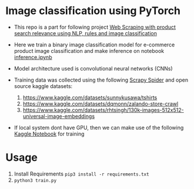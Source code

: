 # Image classification using PyTorch

- This repo is a part for following project 
[Web Scraping with product search relevance using NLP, rules and image classification](https://github.com/jithinanievarghese/product-search-relevance/blob/main/README.md)

- Here we train a binary image classification model for e-commerce product image classification
and make inference on notebook [inference.ipynb](https://github.com/jithinanievarghese/image_classification_pytorch/blob/main/inference.ipynb)

- Model architecture used is convolutional neural networks (CNNs)
- Training data was collected using the following [Scrapy Spider](https://github.com/jithinanievarghese/flipkart_scraper_scrapy) and open source kaggle datasets:
    1. https://www.kaggle.com/datasets/sunnykusawa/tshirts
    2. https://www.kaggle.com/datasets/dqmonn/zalando-store-crawl
    3. https://www.kaggle.com/datasets/rhtsingh/130k-images-512x512-universal-image-embeddings
- If local system dont have GPU, then we can make use of the following [Kaggle Notebook](https://www.kaggle.com/code/jithinanievarghese/image-classification-pytorch) for training


# Usage

1. Install Requirements `pip3 install -r requirements.txt`
2. `python3 train.py`
